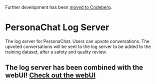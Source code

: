 Further development has been [moved to Codeberg](https://codeberg.org/personachat/logserver).
# PersonaChat Log Server
The log server for PersonaChat. Users can upvote conversations. The upvoted conversations will be sent to the log server to be added to the training dataset, after a safety and quality review.
## The log server has been combined with the webUI! [Check out the webUI](https://codeberg.org/personachat/webui)
